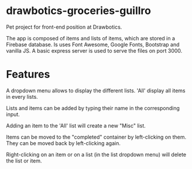 # drawbotics-groceries-guillro

Pet project for front-end position at Drawbotics.

The app is composed of items and lists of items, which are stored in a Firebase database. Is uses Font Awesome, Google Fonts, Bootstrap and vanilla JS. A basic express server is used to serve the files on port 3000.

# Features

A dropdown menu allows to display the different lists. 'All' display all items in every lists.

Lists and items can be added by typing their name in the corresponding input.

Adding an item to the 'All' list will create a new "Misc" list.

Items can be moved to the "completed" container by left-clicking on them. They can be moved back by left-clicking again.

Right-clicking on an item or on a list (in the list dropdown menu) will delete the list or item.

